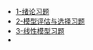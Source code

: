 - [1-绪论习题](questions/1-绪论习题.md)
- [2-模型评估与选择习题](questions/2-模型评估与选择习题.md)
- [3-线性模型习题](questions/3-线性模型习题.md)
- 

